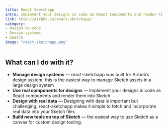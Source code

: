 ```yaml
---
title: React Sketchapp
intro: Implement your designs in code as React components and render them into Sketch.
link: http://airbnb.io/react-sketchapp/
category:
- Design-to-code
- Design systems
- Sketch
image: "react-sketchapp.png"
---
```


## What can I do with it?

* **Manage design systems** — react-sketchapp was built for Airbnb’s design system; this is the easiest way to manage Sketch assets in a large design system
* **Use real components for designs** — Implement your designs in code as React components and render them into Sketch
* **Design with real data** — Designing with data is important but challenging; react-sketchapp makes it simple to fetch and incorporate real data into your Sketch files
* **Build new tools on top of Sketch** — the easiest way to use Sketch as a canvas for custom design tooling.
